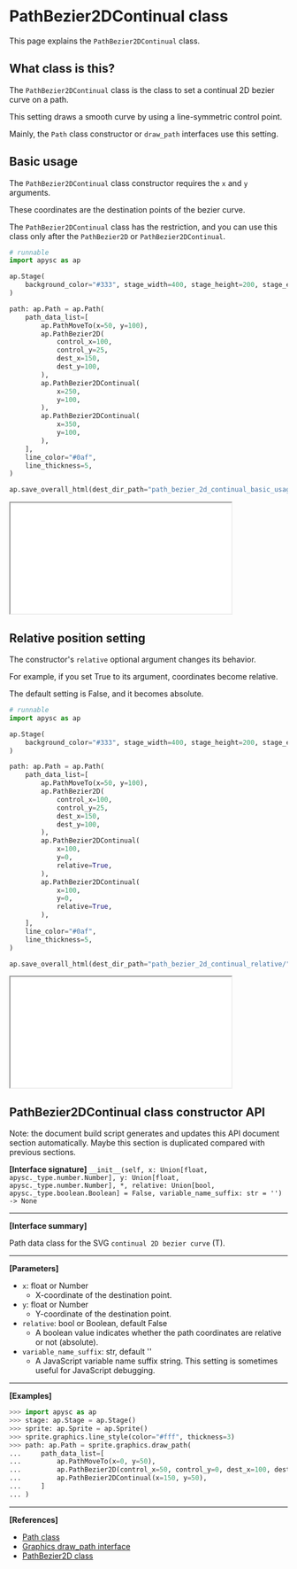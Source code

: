 # PathBezier2DContinual class

This page explains the `PathBezier2DContinual` class.

## What class is this?

The `PathBezier2DContinual` class is the class to set a continual 2D bezier curve on a path.

This setting draws a smooth curve by using a line-symmetric control point.

Mainly, the `Path` class constructor or `draw_path` interfaces use this setting.

## Basic usage

The `PathBezier2DContinual` class constructor requires the `x` and `y` arguments.

These coordinates are the destination points of the bezier curve.

The `PathBezier2DContinual` class has the restriction, and you can use this class only after the `PathBezier2D` or `PathBezier2DContinual`.

```py
# runnable
import apysc as ap

ap.Stage(
    background_color="#333", stage_width=400, stage_height=200, stage_elem_id="stage"
)

path: ap.Path = ap.Path(
    path_data_list=[
        ap.PathMoveTo(x=50, y=100),
        ap.PathBezier2D(
            control_x=100,
            control_y=25,
            dest_x=150,
            dest_y=100,
        ),
        ap.PathBezier2DContinual(
            x=250,
            y=100,
        ),
        ap.PathBezier2DContinual(
            x=350,
            y=100,
        ),
    ],
    line_color="#0af",
    line_thickness=5,
)

ap.save_overall_html(dest_dir_path="path_bezier_2d_continual_basic_usage/")
```

<iframe src="static/path_bezier_2d_continual_basic_usage/index.html" width="400" height="200"></iframe>

## Relative position setting

The constructor's `relative` optional argument changes its behavior.

For example, if you set True to its argument, coordinates become relative.

The default setting is False, and it becomes absolute.

```py
# runnable
import apysc as ap

ap.Stage(
    background_color="#333", stage_width=400, stage_height=200, stage_elem_id="stage"
)

path: ap.Path = ap.Path(
    path_data_list=[
        ap.PathMoveTo(x=50, y=100),
        ap.PathBezier2D(
            control_x=100,
            control_y=25,
            dest_x=150,
            dest_y=100,
        ),
        ap.PathBezier2DContinual(
            x=100,
            y=0,
            relative=True,
        ),
        ap.PathBezier2DContinual(
            x=100,
            y=0,
            relative=True,
        ),
    ],
    line_color="#0af",
    line_thickness=5,
)

ap.save_overall_html(dest_dir_path="path_bezier_2d_continual_relative/")
```

<iframe src="static/path_bezier_2d_continual_relative/index.html" width="400" height="200"></iframe>

## PathBezier2DContinual class constructor API

<!-- Docstring: apysc._geom.path_bezier_2d_continual.PathBezier2DContinual.__init__ -->

<span class="inconspicuous-txt">Note: the document build script generates and updates this API document section automatically. Maybe this section is duplicated compared with previous sections.</span>

**[Interface signature]** `__init__(self, x: Union[float, apysc._type.number.Number], y: Union[float, apysc._type.number.Number], *, relative: Union[bool, apysc._type.boolean.Boolean] = False, variable_name_suffix: str = '') -> None`<hr>

**[Interface summary]**

Path data class for the SVG `continual 2D bezier curve` (T).<hr>

**[Parameters]**

- `x`: float or Number
  - X-coordinate of the destination point.
- `y`: float or Number
  - Y-coordinate of the destination point.
- `relative`: bool or Boolean, default False
  - A boolean value indicates whether the path coordinates are relative or not (absolute).
- `variable_name_suffix`: str, default ''
  - A JavaScript variable name suffix string. This setting is sometimes useful for JavaScript debugging.

<hr>

**[Examples]**

```py
>>> import apysc as ap
>>> stage: ap.Stage = ap.Stage()
>>> sprite: ap.Sprite = ap.Sprite()
>>> sprite.graphics.line_style(color="#fff", thickness=3)
>>> path: ap.Path = sprite.graphics.draw_path(
...     path_data_list=[
...         ap.PathMoveTo(x=0, y=50),
...         ap.PathBezier2D(control_x=50, control_y=0, dest_x=100, dest_y=50),
...         ap.PathBezier2DContinual(x=150, y=50),
...     ]
... )
```

<hr>

**[References]**

- [Path class](https://simon-ritchie.github.io/apysc/en/path.html)
- [Graphics draw_path interface](https://simon-ritchie.github.io/apysc/en/graphics_draw_path.html)
- [PathBezier2D class](https://simon-ritchie.github.io/apysc/en/path_bezier_2d.html)